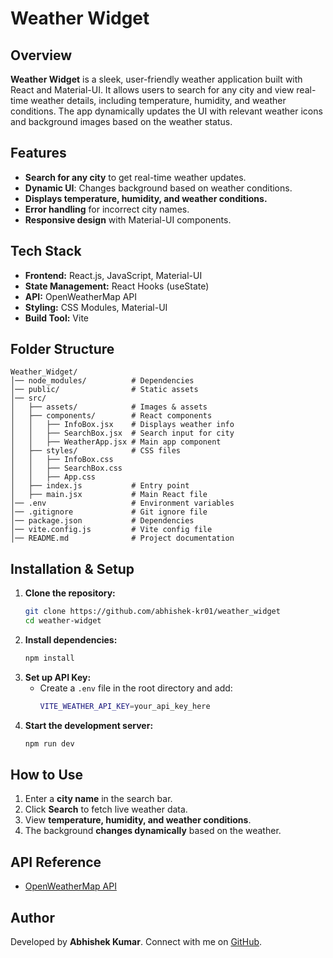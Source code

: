 # Weather Widget

## Overview

**Weather Widget** is a sleek, user-friendly weather application built with React and Material-UI. It allows users to search for any city and view real-time weather details, including temperature, humidity, and weather conditions. The app dynamically updates the UI with relevant weather icons and background images based on the weather status.

## Features

- **Search for any city** to get real-time weather updates.
- **Dynamic UI**: Changes background based on weather conditions.
- **Displays temperature, humidity, and weather conditions.**
- **Error handling** for incorrect city names.
- **Responsive design** with Material-UI components.

## Tech Stack

- **Frontend:** React.js, JavaScript, Material-UI
- **State Management:** React Hooks (useState)
- **API:** OpenWeatherMap API
- **Styling:** CSS Modules, Material-UI
- **Build Tool:** Vite

## Folder Structure

```
Weather_Widget/
│── node_modules/          # Dependencies
│── public/                # Static assets
│── src/
│   ├── assets/            # Images & assets
│   ├── components/        # React components
│   │   ├── InfoBox.jsx    # Displays weather info
│   │   ├── SearchBox.jsx  # Search input for city
│   │   ├── WeatherApp.jsx # Main app component
│   ├── styles/            # CSS files
│   │   ├── InfoBox.css
│   │   ├── SearchBox.css
│   │   ├── App.css
│   ├── index.js           # Entry point
│   ├── main.jsx           # Main React file
│── .env                   # Environment variables
│── .gitignore             # Git ignore file
│── package.json           # Dependencies
│── vite.config.js         # Vite config file
│── README.md              # Project documentation
```

## Installation & Setup

1. **Clone the repository:**
   ```sh
   git clone https://github.com/abhishek-kr01/weather_widget
   cd weather-widget
   ```
2. **Install dependencies:**
   ```sh
   npm install
   ```
3. **Set up API Key:**
   - Create a `.env` file in the root directory and add:
     ```sh
     VITE_WEATHER_API_KEY=your_api_key_here
     ```
4. **Start the development server:**
   ```sh
   npm run dev
   ```

## How to Use

1. Enter a **city name** in the search bar.
2. Click **Search** to fetch live weather data.
3. View **temperature, humidity, and weather conditions**.
4. The background **changes dynamically** based on the weather.

## API Reference

- [OpenWeatherMap API](https://openweathermap.org/api)

## Author

Developed by **Abhishek Kumar**. Connect with me on [GitHub](https://github.com/abhishek-kr01).
